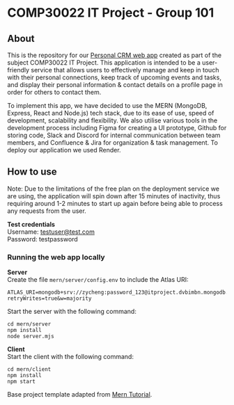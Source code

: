 # COMP30022 IT Project - Group 101
## About
This is the repository for our [Personal CRM web app](https://group101-it-project-client.onrender.com) created as part of the subject COMP30022 IT Project. This application is intended to be a user-friendly service that allows users to effectively manage and keep in touch with their personal connections, keep track of upcoming events and tasks, and display their personal information & contact details on a profile page in order for others to contact them. 

To implement this app, we have decided to use the MERN (MongoDB, Express, React and Node.js) tech stack, due to its ease of use, speed of development, scalability and flexibility. We also utilise various tools in the development process including Figma for creating a UI prototype, Github for storing code, Slack and Discord for internal communication between team members, and Confluence & Jira for organization & task management. To deploy our application we used Render.

## How to use
Note: Due to the limitations of the free plan on the deployment service we are using, the application will spin down after 15 minutes of inactivity, thus requiring around 1-2 minutes to start up again before being able to process any requests from the user.   

__Test credentials__  
Username: testuser@test.com  
Password: testpassword

### Running the web app locally
__Server__   
Create the file `mern/server/config.env` to include the Atlas URI:
```
ATLAS_URI=mongodb+srv://zycheng:password_123@itproject.dvbimbn.mongodb.net/?retryWrites=true&w=majority
```

Start the server with the following command:
```
cd mern/server
npm install
node server.mjs
```

__Client__   
Start the client with the following command:
```
cd mern/client
npm install
npm start
```

Base project template adapted from [Mern Tutorial](https://www.mongodb.com/languages/mern-stack-tutorial).
